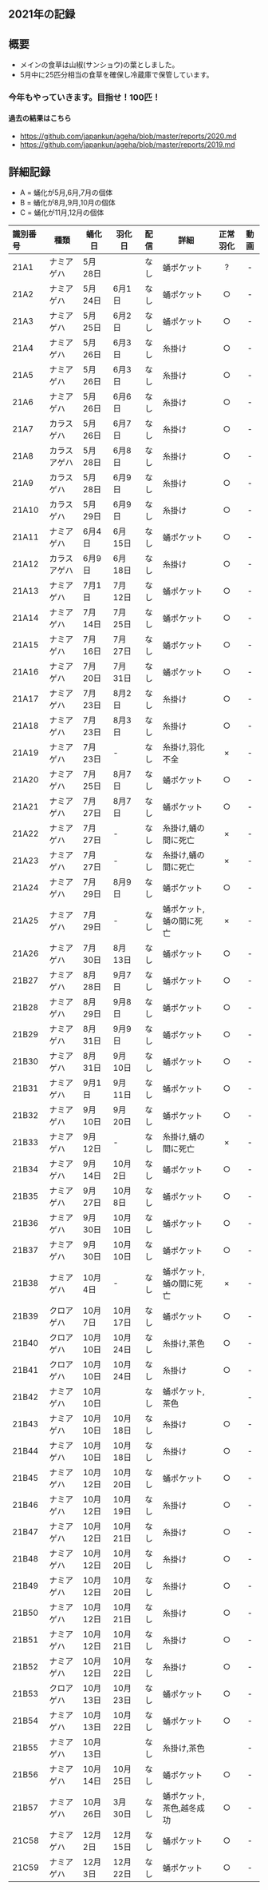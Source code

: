 ## 2021年の記録
 
## 概要

- メインの食草は山椒(サンショウ)の葉としました。
- 5月中に25匹分相当の食草を確保し冷蔵庫で保管しています。

### 今年もやっていきます。目指せ！100匹！

#### 過去の結果はこちら
- https://github.com/japankun/ageha/blob/master/reports/2020.md
- https://github.com/japankun/ageha/blob/master/reports/2019.md

## 詳細記録

 - A = 蛹化が5月,6月,7月の個体
 - B = 蛹化が8月,9月,10月の個体
 - C = 蛹化が11月,12月の個体

|識別番号|種類|蛹化日|羽化日|配信|詳細|正常羽化|動画|
|:---|---|---|---|:---:|---|:---:|:---:|
|21A1|ナミアゲハ|5月28日||なし|蛹ポケット|?|-|
|21A2|ナミアゲハ|5月24日|6月1日|なし|蛹ポケット|○|-|
|21A3|ナミアゲハ|5月25日|6月2日|なし|蛹ポケット|○|-|
|21A4|ナミアゲハ|5月26日|6月3日|なし|糸掛け|○|-|
|21A5|ナミアゲハ|5月26日|6月3日|なし|糸掛け|○|-|
|21A6|ナミアゲハ|5月26日|6月6日|なし|糸掛け|○|-|
|21A7|カラスゲハ|5月26日|6月7日|なし|糸掛け|○|-|
|21A8|カラスアゲハ|5月28日|6月8日|なし|糸掛け|○|-|
|21A9|カラスゲハ|5月28日|6月9日|なし|糸掛け|○|-|
|21A10|カラスゲハ|5月29日|6月9日|なし|糸掛け|○|-|
|21A11|ナミアゲハ|6月4日|6月15日|なし|蛹ポケット|○|-|
|21A12|カラスアゲハ|6月9日|6月18日|なし|糸掛け|○|-|
|21A13|ナミアゲハ|7月1日|7月12日|なし|蛹ポケット|○|-|
|21A14|ナミアゲハ|7月14日|7月25日|なし|蛹ポケット|○|-|
|21A15|ナミアゲハ|7月16日|7月27日|なし|蛹ポケット|○|-|
|21A16|ナミアゲハ|7月20日|7月31日|なし|蛹ポケット|○|-|
|21A17|ナミアゲハ|7月23日|8月2日|なし|糸掛け|○|-|
|21A18|ナミアゲハ|7月23日|8月3日|なし|糸掛け|○|-|
|21A19|ナミアゲハ|7月23日|-|なし|糸掛け,羽化不全|×|-|
|21A20|ナミアゲハ|7月25日|8月7日|なし|蛹ポケット|○|-|
|21A21|ナミアゲハ|7月27日|8月7日|なし|蛹ポケット|○|-|
|21A22|ナミアゲハ|7月27日|-|なし|糸掛け,蛹の間に死亡|×|-|
|21A23|ナミアゲハ|7月27日|-|なし|糸掛け,蛹の間に死亡|×|-|
|21A24|ナミアゲハ|7月29日|8月9日|なし|蛹ポケット|○|-|
|21A25|ナミアゲハ|7月29日|-|なし|蛹ポケット,蛹の間に死亡|×|-|
|21A26|ナミアゲハ|7月30日|8月13日|なし|蛹ポケット|○|-|
|21B27|ナミアゲハ|8月28日|9月7日|なし|蛹ポケット|○|-|
|21B28|ナミアゲハ|8月29日|9月8日|なし|蛹ポケット|○|-|
|21B29|ナミアゲハ|8月31日|9月9日|なし|蛹ポケット|○|-|
|21B30|ナミアゲハ|8月31日|9月10日|なし|蛹ポケット|○|-|
|21B31|ナミアゲハ|9月1日|9月11日|なし|蛹ポケット|○|-|
|21B32|ナミアゲハ|9月10日|9月20日|なし|蛹ポケット|○|-|
|21B33|ナミアゲハ|9月12日|-|なし|糸掛け,蛹の間に死亡|×|-|
|21B34|ナミアゲハ|9月14日|10月2日|なし|蛹ポケット|○|-|
|21B35|ナミアゲハ|9月27日|10月8日|なし|蛹ポケット|○|-|
|21B36|ナミアゲハ|9月30日|10月10日|なし|蛹ポケット|○|-|
|21B37|ナミアゲハ|9月30日|10月10日|なし|蛹ポケット|○|-|
|21B38|ナミアゲハ|10月4日|-|なし|蛹ポケット,蛹の間に死亡|×|-|
|21B39|クロアゲハ|10月7日|10月17日|なし|蛹ポケット|○|-|
|21B40|クロアゲハ|10月10日|10月24日|なし|糸掛け,茶色|○|-|
|21B41|クロアゲハ|10月10日|10月24日|なし|糸掛け|○|-|
|21B42|ナミアゲハ|10月10日||なし|蛹ポケット,茶色||-|
|21B43|ナミアゲハ|10月10日|10月18日|なし|糸掛け|○|-|
|21B44|ナミアゲハ|10月10日|10月18日|なし|糸掛け|○|-|
|21B45|ナミアゲハ|10月12日|10月20日|なし|蛹ポケット|○|-|
|21B46|ナミアゲハ|10月12日|10月19日|なし|糸掛け|○|-|
|21B47|ナミアゲハ|10月12日|10月21日|なし|糸掛け|○|-|
|21B48|ナミアゲハ|10月12日|10月20日|なし|糸掛け|○|-|
|21B49|ナミアゲハ|10月12日|10月20日|なし|糸掛け|○|-|
|21B50|ナミアゲハ|10月12日|10月21日|なし|糸掛け|○|-|
|21B51|ナミアゲハ|10月12日|10月21日|なし|糸掛け|○|-|
|21B52|ナミアゲハ|10月12日|10月22日|なし|糸掛け|○|-|
|21B53|クロアゲハ|10月13日|10月23日|なし|蛹ポケット|○|-|
|21B54|ナミアゲハ|10月13日|10月22日|なし|蛹ポケット|○|-|
|21B55|ナミアゲハ|10月13日||なし|糸掛け,茶色||-|
|21B56|ナミアゲハ|10月14日|10月25日|なし|蛹ポケット|○|-|
|21B57|ナミアゲハ|10月26日|3月30日|なし|蛹ポケット,茶色,越冬成功|○|-|
|21C58|ナミアゲハ|12月2日|12月15日|なし|蛹ポケット|○|-|
|21C59|ナミアゲハ|12月3日|12月22日|なし|蛹ポケット|○|-|
